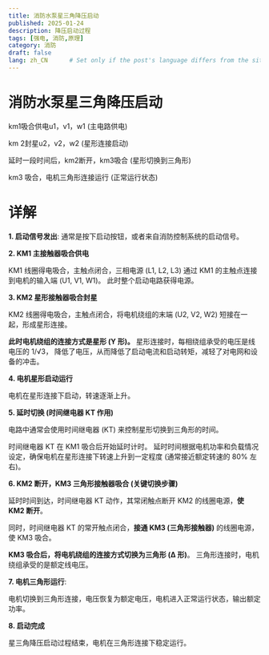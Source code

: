 ```yaml
---
title: 消防水泵星三角降压启动
published: 2025-01-24
description: 降压启动过程
tags: [强电, 消防,原理]
category: 消防
draft: false
lang: zh_CN      # Set only if the post's language differs from the site's language in `config.ts`
---
```


# **消防水泵星三角降压启动**

km1吸合供电u1，v1，w1 (主电路供电)

km 2封星u2，v2，w2 (星形连接启动)

延时一段时间后，km2断开，km3吸合 (星形切换到三角形)

km3 吸合，电机三角形连接运行 (正常运行状态)

# **详解**

**1. 启动信号发出**:  通常是按下启动按钮，或者来自消防控制系统的启动信号。

**2. KM1 主接触器吸合供电**

KM1 线圈得电吸合，主触点闭合，三相电源 (L1, L2, L3) 通过 KM1 的主触点连接到电机的输入端 (U1, V1, W1)。 此时整个启动电路获得电源。

**3. KM2 星形接触器吸合封星**

KM2 线圈得电吸合，主触点闭合，将电机绕组的末端 (U2, V2, W2) 短接在一起，形成星形连接。

**此时电机绕组的连接方式是星形 (Y 形)。** 星形连接时，每相绕组承受的电压是线电压的 1/√3， 降低了电压，从而降低了启动电流和启动转矩，减轻了对电网和设备的冲击。

**4. 电机星形启动运行**

电机在星形连接下启动，转速逐渐上升。

**5. 延时切换 (时间继电器 KT 作用)**

电路中通常会使用时间继电器 (KT) 来控制星形切换到三角形的时间。

时间继电器 KT 在 KM1 吸合后开始延时计时。 延时时间根据电机功率和负载情况设定，确保电机在星形连接下转速上升到一定程度 (通常接近额定转速的 80% 左右)。

**6. KM2 断开，KM3 三角形接触器吸合 (关键切换步骤)**

延时时间到达，时间继电器 KT 动作，其常闭触点断开 KM2 的线圈电源，**使 KM2 断开**。

同时，时间继电器 KT 的常开触点闭合，**接通 KM3 (三角形接触器)** 的线圈电源，使 KM3 吸合。

**KM3 吸合后，将电机绕组的连接方式切换为三角形 (Δ 形)**。 三角形连接时，电机绕组承受的是额定线电压。

**7. 电机三角形运行**:

电机切换到三角形连接，电压恢复为额定电压，电机进入正常运行状态，输出额定功率。

**8. 启动完成**

星三角降压启动过程结束，电机在三角形连接下稳定运行。